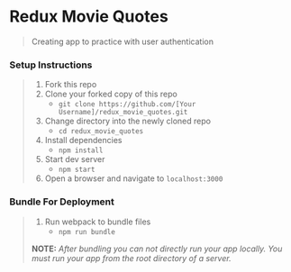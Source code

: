 # Redux Movie Quotes

> Creating app to practice with user authentication

### Setup Instructions

> 1. Fork this repo
> 1. Clone your forked copy of this repo
>    - `git clone https://github.com/[Your Username]/redux_movie_quotes.git`
> 1. Change directory into the newly cloned repo
>    - `cd redux_movie_quotes`
> 1. Install dependencies 
>    - `npm install`
> 1. Start dev server
>    - `npm start`
> 1. Open a browser and navigate to `localhost:3000`

### Bundle For Deployment

> 1. Run webpack to bundle files
>    - `npm run bundle`
> 
> **NOTE:** *After bundling you can not directly run your app locally. You must run your app from the root directory of a server.*
